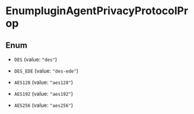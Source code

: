 

# EnumpluginAgentPrivacyProtocolProp

## Enum


* `DES` (value: `"des"`)

* `DES_EDE` (value: `"des-ede"`)

* `AES128` (value: `"aes128"`)

* `AES192` (value: `"aes192"`)

* `AES256` (value: `"aes256"`)



